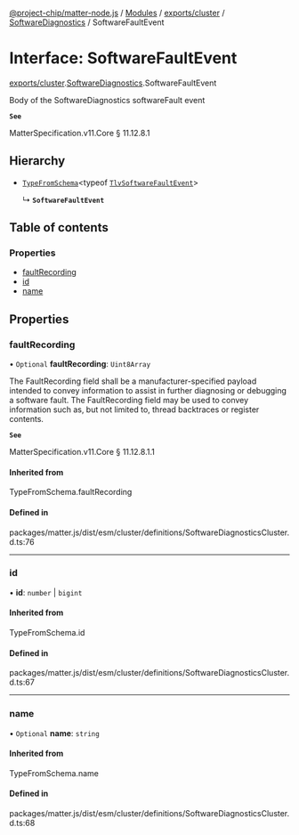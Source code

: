 [@project-chip/matter-node.js](../README.md) / [Modules](../modules.md) / [exports/cluster](../modules/exports_cluster.md) / [SoftwareDiagnostics](../modules/exports_cluster.SoftwareDiagnostics.md) / SoftwareFaultEvent

# Interface: SoftwareFaultEvent

[exports/cluster](../modules/exports_cluster.md).[SoftwareDiagnostics](../modules/exports_cluster.SoftwareDiagnostics.md).SoftwareFaultEvent

Body of the SoftwareDiagnostics softwareFault event

**`See`**

MatterSpecification.v11.Core § 11.12.8.1

## Hierarchy

- [`TypeFromSchema`](../modules/exports_tlv.md#typefromschema)\<typeof [`TlvSoftwareFaultEvent`](../modules/exports_cluster.SoftwareDiagnostics.md#tlvsoftwarefaultevent)\>

  ↳ **`SoftwareFaultEvent`**

## Table of contents

### Properties

- [faultRecording](exports_cluster.SoftwareDiagnostics.SoftwareFaultEvent.md#faultrecording)
- [id](exports_cluster.SoftwareDiagnostics.SoftwareFaultEvent.md#id)
- [name](exports_cluster.SoftwareDiagnostics.SoftwareFaultEvent.md#name)

## Properties

### faultRecording

• `Optional` **faultRecording**: `Uint8Array`

The FaultRecording field shall be a manufacturer-specified payload intended to convey information to assist
in further diagnosing or debugging a software fault. The FaultRecording field may be used to convey
information such as, but not limited to, thread backtraces or register contents.

**`See`**

MatterSpecification.v11.Core § 11.12.8.1.1

#### Inherited from

TypeFromSchema.faultRecording

#### Defined in

packages/matter.js/dist/esm/cluster/definitions/SoftwareDiagnosticsCluster.d.ts:76

___

### id

• **id**: `number` \| `bigint`

#### Inherited from

TypeFromSchema.id

#### Defined in

packages/matter.js/dist/esm/cluster/definitions/SoftwareDiagnosticsCluster.d.ts:67

___

### name

• `Optional` **name**: `string`

#### Inherited from

TypeFromSchema.name

#### Defined in

packages/matter.js/dist/esm/cluster/definitions/SoftwareDiagnosticsCluster.d.ts:68
